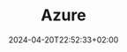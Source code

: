 ---
weight: 999
title: "Azure"
description: ""
icon: "article"
date: "2024-04-20T22:52:33+02:00"
lastmod: "2024-04-20T22:52:33+02:00"
draft: false
toc: true
---